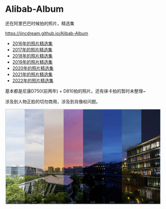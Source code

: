 # Alibab-Album
 还在阿里巴巴时候拍的照片，精选集
 
 https://jincdream.github.io/Alibab-Album

- [2016年的照片精选集](https://jincdream.github.io/Alibab-Album/web/index.html#2016)
- [2017年的照片精选集](https://jincdream.github.io/Alibab-Album/web/index.html#2017)
- [2018年的照片精选集](https://jincdream.github.io/Alibab-Album/web/index.html#2018)
- [2019年的照片精选集](https://jincdream.github.io/Alibab-Album/web/index.html#2019)
- [2020年的照片精选集](https://jincdream.github.io/Alibab-Album/web/index.html#2020)
- [2021年的照片精选集](https://jincdream.github.io/Alibab-Album/web/index.html#2021)
- [2022年的照片精选集](https://jincdream.github.io/Alibab-Album/web/index.html#2022)

基本都是尼康D750(前两年) + D810拍的照片。还有徕卡拍的暂时未整理~

涉及到人物正脸的切勿商用，涉及到肖像权问题。

![](./2017//800/bg.jpg)
